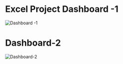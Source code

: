  # Excel Project Dashboard -1
 ![Dashboard -1](https://github.com/user-attachments/assets/1f8b238a-0c68-4300-b657-5fec1bf81e33)

# Dashboard-2
![Dashboard-2](https://github.com/user-attachments/assets/b19e343f-2bbc-41cc-a004-4d15ddc40d1b)

